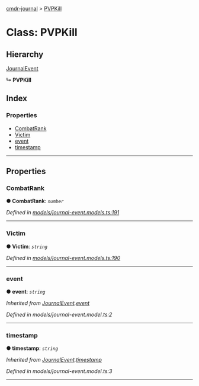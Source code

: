 [cmdr-journal](../README.md) > [PVPKill](../classes/pvpkill.md)



# Class: PVPKill

## Hierarchy


 [JournalEvent](journalevent.md)

**↳ PVPKill**







## Index

### Properties

* [CombatRank](pvpkill.md#combatrank)
* [Victim](pvpkill.md#victim)
* [event](pvpkill.md#event)
* [timestamp](pvpkill.md#timestamp)



---
## Properties
<a id="combatrank"></a>

###  CombatRank

**●  CombatRank**:  *`number`* 

*Defined in [models/journal-event.models.ts:191](https://github.com/chrisbruford/cmdr-journal/blob/52f6f4c/src/models/journal-event.models.ts#L191)*





___

<a id="victim"></a>

###  Victim

**●  Victim**:  *`string`* 

*Defined in [models/journal-event.models.ts:190](https://github.com/chrisbruford/cmdr-journal/blob/52f6f4c/src/models/journal-event.models.ts#L190)*





___

<a id="event"></a>

###  event

**●  event**:  *`string`* 

*Inherited from [JournalEvent](journalevent.md).[event](journalevent.md#event)*

*Defined in models/journal-event.model.ts:2*





___

<a id="timestamp"></a>

###  timestamp

**●  timestamp**:  *`string`* 

*Inherited from [JournalEvent](journalevent.md).[timestamp](journalevent.md#timestamp)*

*Defined in models/journal-event.model.ts:3*





___


